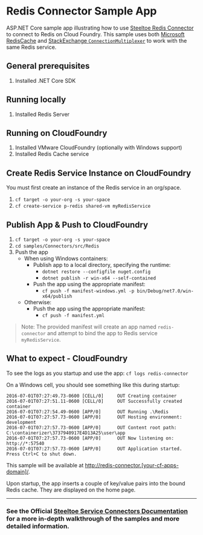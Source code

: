 ﻿# Redis Connector Sample App

ASP.NET Core sample app illustrating how to use [Steeltoe Redis Connector](https://docs.steeltoe.io/api/v3/connectors/redis.html) to connect to Redis on Cloud Foundry.
This sample uses both [Microsoft RedisCache](https://learn.microsoft.com/dotnet/api/microsoft.extensions.caching.redis.rediscache) and [StackExchange `ConnectionMultiplexer`](https://github.com/StackExchange/StackExchange.Redis) to work with the same Redis service.

## General prerequisites

1. Installed .NET Core SDK

## Running locally

1. Installed Redis Server

## Running on CloudFoundry

1. Installed VMware CloudFoundry (optionally with Windows support)
1. Installed Redis Cache service

## Create Redis Service Instance on CloudFoundry

You must first create an instance of the Redis service in an org/space.

1. `cf target -o your-org -s your-space`
1. `cf create-service p-redis shared-vm myRedisService`

## Publish App & Push to CloudFoundry

1. `cf target -o your-org -s your-space`
1. `cd samples/Connectors/src/Redis`
1. Push the app
   - When using Windows containers:
     - Publish app to a local directory, specifying the runtime:
       * `dotnet restore --configfile nuget.config`
       * `dotnet publish -r win-x64 --self-contained`
     - Push the app using the appropriate manifest:
       * `cf push -f manifest-windows.yml -p bin/Debug/net7.0/win-x64/publish`
   - Otherwise:
     - Push the app using the appropriate manifest:
       * `cf push -f manifest.yml`

> Note: The provided manifest will create an app named `redis-connector` and attempt to bind the app to Redis service `myRedisService`.

## What to expect - CloudFoundry

To see the logs as you startup and use the app: `cf logs redis-connector`

On a Windows cell, you should see something like this during startup:

```text
2016-07-01T07:27:49.73-0600 [CELL/0]     OUT Creating container
2016-07-01T07:27:51.11-0600 [CELL/0]     OUT Successfully created container
2016-07-01T07:27:54.49-0600 [APP/0]      OUT Running .\Redis
2016-07-01T07:27:57.73-0600 [APP/0]      OUT Hosting environment: development
2016-07-01T07:27:57.73-0600 [APP/0]      OUT Content root path: C:\containerizer\3737940917E4D13A25\user\app
2016-07-01T07:27:57.73-0600 [APP/0]      OUT Now listening on: http://*:57540
2016-07-01T07:27:57.73-0600 [APP/0]      OUT Application started. Press Ctrl+C to shut down.
```

This sample will be available at <http://redis-connector.[your-cf-apps-domain]/>.

Upon startup, the app inserts a couple of key/value pairs into the bound Redis cache. They are displayed on the home page.

---

### See the Official [Steeltoe Service Connectors Documentation](https://docs.steeltoe.io/api/v3/connectors/) for a more in-depth walkthrough of the samples and more detailed information.
